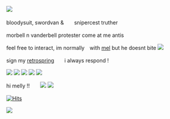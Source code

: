 　　　![](https://files.catbox.moe/wx34z9.png)
  
　　　bloodysuit, swordvan &　　snipercest truther 
    
　　　morbell n vanderbell protester come at me antis

　　　feel free to interact, im normally　with [mel](https://github.com/MellowAmaryllis) but he doesnt bite ![](https://files.catbox.moe/5pbf3z.gif)
  
　　　sign my [retrospring](https://retrospring.net/@coffeencola)　　i always respond !
 
　　　![](https://files.catbox.moe/9ce3b2.gif) ![](https://files.catbox.moe/u6w0z1.gif) ![](https://files.catbox.moe/v2erfy.png) ![](https://files.catbox.moe/o2d2k4.gif) ![](https://files.catbox.moe/qao5m5.gif)
  
　　　hi melly !!　　![](https://files.catbox.moe/dpzxrp.gif) ![](https://files.catbox.moe/jkrrv8.gif)

　　　[![Hits](https://hits.seeyoufarm.com/api/count/incr/badge.svg?url=https%3A%2F%2Fgithub.com%2Fgjbae1212%2Fhit-counter&count_bg=%23000000&title_bg=%235F6026&icon=&icon_color=%23E7E7E7&title=views&edge_flat=true)](https://hits.seeyoufarm.com)

　　　![](https://files.catbox.moe/ojzvsn.png)













